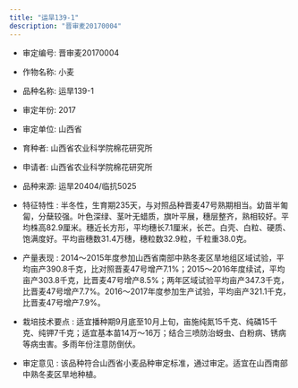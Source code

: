 ```yaml
---
title: "运旱139-1"
description: "晋审麦20170004"
---
```

* 审定编号:  晋审麦20170004

*  作物名称:  小麦

*  品种名称:  运旱139-1

*  审定年份:  2017

*  审定单位:  山西省

* 育种者:  山西省农业科学院棉花研究所 

*  申请者:  山西省农业科学院棉花研究所 

*  品种来源:  运旱20404/临抗5025 

*  特征特性 : 
半冬性，生育期235天，与对照品种晋麦47号熟期相当。幼苗半匍匐，分蘖较强。叶色深绿、茎叶无蜡质，旗叶平展，穗层整齐，熟相较好。平均株高82.9厘米。穗近长方形，平均穗长7.1厘米，长芒。白壳、白粒、硬质、饱满度好。平均亩穗数31.4万穗，穗粒数32.9粒，千粒重38.0克。
 
*  产量表现 : 
2014～2015年度参加山西省南部中熟冬麦区旱地组区域试验，平均亩产390.8千克，比对照晋麦47号增产7.1%；2015～2016年度续试，平均亩产303.8千克，比晋麦47号增产8.5%；两年区域试验平均亩产347.3千克，比晋麦47号增产7.7%。2016～2017年度参加生产试验，平均亩产321.1千克，比晋麦47号增产7.9%。

*  栽培技术要点 : 
适宜播种期9月底至10月上旬，亩施纯氮15千克、纯磷15千克、纯钾7千克；适宜基本苗14万～16万；结合三喷防治蚜虫、白粉病、锈病等病虫害。多雨年份注意防倒伏。

*  审定意见 : 
该品种符合山西省小麦品种审定标准，通过审定。适宜在山西南部中熟冬麦区旱地种植。
